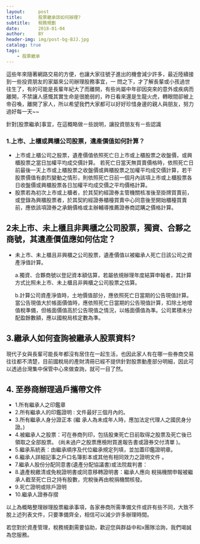 ```yaml
---
layout:     post
title:      股票繼承該如何辦理?
subtitle:   稅務規劃
date:       2018-01-04
author:     BY
header-img: img/post-bg-BJJ.jpg
catalog: true
tags:
    - 股票繼承
---
```


這些年來隨著網路交易的方便，也讓大家往號子進出的機會減少許多，最近陸續接到一些投資朋友的家屬來公司辦理股務事宜，一 問之下，才了解長輩或小孩過世往生了，有的可能是長輩年紀大了而離開，有些尚屬中年卻因突來的意外或疾病而離開，不禁讓人感慨其實生命是很脆弱的，昨日看來還是生龍火虎，轉眼間卻被上帝召喚，離開了家人，所以希望我們大家都可以好好珍惜身邊的親人與朋友，努力過好每一天~~


針對[股票繼承]事宜，在這概略做ㄧ些說明，讓投資朋友有ㄧ些認識 

### 1.上市、上櫃或興櫃公司股票，遺產價值如何計算？

- 上市或上櫃公司之股票，遺產價值依照死亡日上市或上櫃股票之收盤價，或興櫃股票之當日加權平均成交價計算。
若死亡日當天無買賣價格時，依照死亡日前最後一天上市或上櫃股票之收盤價或興櫃股票之加權平均成交價計算，若干股票價值有劇烈變動之情形，則依照死亡日前一個月內該項上市或上櫃股票各日收盤價或興櫃股票各日加權平均成交價之平均價格計算。
- 股票若為初次上市或上櫃者，於其契約經證券主管機關核准後至掛牌買賣前，或登錄為興櫃股票者，於其契約經證券櫃檯買賣中心同意後至開始櫃檯買賣前，應依該項證券之承銷價格或主辦輔導推薦證券商認購之價格計算。



## 2未上市、未上櫃且非興櫃之公司股票，獨資、合夥之商號，其遺產價值應如何估定？

-  未上市、未上櫃且非興櫃之公司股票，遺產價值以被繼承人死亡日該公司之資產淨值計算。

    a.獨資、合夥商號以登記資本額估算，若屬依規辦理年度結算申報者，其計算方式比照未上市、未上櫃且非興櫃之公司股票之估算。

    b.計算公司資產淨值時，土地價值部分，應依照死亡日當期的公告現值計算。當公告現值大於帳面價值時，應依照死亡日當期的公告現值計算，扣除土地增值稅準備，但帳面價值高於公告現值之情況，以帳面價值為準。公司累積未分配盈餘數額，應以國稅局核定數為準。

## 3.繼承人如何查詢被繼承人股票資料?

現代子女與長輩可能長年都沒有居住在一起生活，也因此家人有在哪一些券商交易往往都不清楚，目前國稅局的產財清冊已經不提供針對股票動產部分明細，因此可以透過台灣集中保管中心來做查詢，就可一目了然。

## 4. 至券商辦理過戶攜帶文件


-  1.所有繼承人之印鑑章
-  2.所有繼承人的印鑑證明 : 文件最好三個月內的。
-  3.所有繼承人身分證正本 (繼 承人為未成年人時，應加法定代理人之國民身分證。)
-  4.被繼承人之股票：可在券商列印，包括股東死亡日前取得之股票及死亡後已領取之全部股票。 (尚未過户之股票應檢附買進報告書或證券交付清單 )。 
-  5.繼承系統表：由繼承順序及代位繼承規定列填，並加蓋印鑑證明章。
-  6.繼承人詳細記事之戶口名簿影本或其他有相同效力之證明文件 。 
-  7.繼承人股份分配同意書(遺產分配協議書)或法院裁判書：
-  8.遺產稅繳清或免稅證明書或同意移轉證明書：繼承人應向  稅捐機關申報被繼承人截至死亡日之持有股數，完稅後再由稅捐機關核發。
-  9.死亡證明或除戶證明
-  10.繼承人證券存摺

以上為概略整理辦理股票繼承事項，各家券商所需準備文件或許有些不同，大致不脫上述列表文件，只要準備齊全，相信可以減少許多辦理時間。

若您對於資產管理，稅務規劃需要協助，歡迎您與群益中和x團隊洽詢，我們竭誠為您服務。

